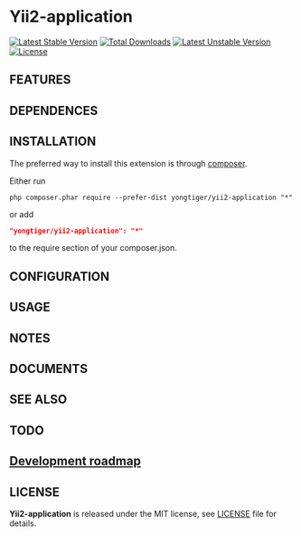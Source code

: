 # Yii2-application

[![Latest Stable Version](https://poser.pugx.org/yongtiger/yii2-application/v/stable)](https://packagist.org/packages/yongtiger/yii2-application)
[![Total Downloads](https://poser.pugx.org/yongtiger/yii2-application/downloads)](https://packagist.org/packages/yongtiger/yii2-application) 
[![Latest Unstable Version](https://poser.pugx.org/yongtiger/yii2-application/v/unstable)](https://packagist.org/packages/yongtiger/yii2-application)
[![License](https://poser.pugx.org/yongtiger/yii2-application/license)](https://packagist.org/packages/yongtiger/yii2-application)


## FEATURES


## DEPENDENCES


## INSTALLATION   

The preferred way to install this extension is through [composer](http://getcomposer.org/download/).

Either run

```
php composer.phar require --prefer-dist yongtiger/yii2-application "*"
```

or add

```json
"yongtiger/yii2-application": "*"
```

to the require section of your composer.json.


## CONFIGURATION


## USAGE


## NOTES


## DOCUMENTS


## SEE ALSO


## TODO



## [Development roadmap](docs/development-roadmap.md)


## LICENSE 
**Yii2-application** is released under the MIT license, see [LICENSE](https://opensource.org/licenses/MIT) file for details.
